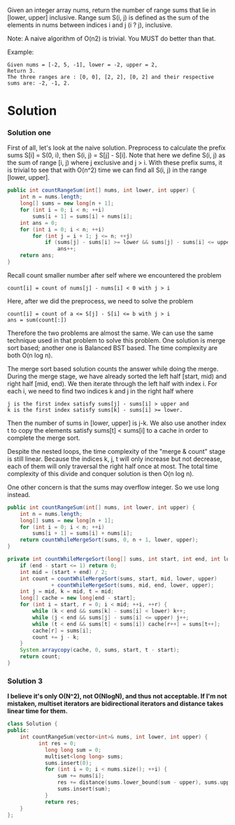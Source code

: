 Given an integer array nums, return the number of range sums that lie in [lower, upper] inclusive.
Range sum S(i, j) is defined as the sum of the elements in nums between indices i and j (i ? j), inclusive.

Note:
A naive algorithm of O(n2) is trivial. You MUST do better than that.

Example:
```
Given nums = [-2, 5, -1], lower = -2, upper = 2,
Return 3.
The three ranges are : [0, 0], [2, 2], [0, 2] and their respective sums are: -2, -1, 2.
```

# Solution

### Solution one

First of all, let's look at the naive solution. Preprocess to calculate the prefix sums S[i] = S(0, i), then S(i, j) = S[j] - S[i]. Note that here we define S(i, j) as the sum of range [i, j) where j exclusive and j > i. With these prefix sums, it is trivial to see that with O(n^2) time we can find all S(i, j) in the range [lower, upper].

```java
public int countRangeSum(int[] nums, int lower, int upper) {
    int n = nums.length;
    long[] sums = new long[n + 1];
    for (int i = 0; i < n; ++i)
        sums[i + 1] = sums[i] + nums[i];
    int ans = 0;
    for (int i = 0; i < n; ++i)
        for (int j = i + 1; j <= n; ++j)
            if (sums[j] - sums[i] >= lower && sums[j] - sums[i] <= upper)
                ans++;
    return ans;
}
```

Recall count smaller number after self where we encountered the problem

```
count[i] = count of nums[j] - nums[i] < 0 with j > i
```

Here, after we did the preprocess, we need to solve the problem

```
count[i] = count of a <= S[j] - S[i] <= b with j > i
ans = sum(count[:])
```

Therefore the two problems are almost the same. We can use the same technique used in that problem to solve this problem. One solution is merge sort based; another one is Balanced BST based. The time complexity are both O(n log n).

The merge sort based solution counts the answer while doing the merge. During the merge stage, we have already sorted the left half [start, mid) and right half [mid, end). We then iterate through the left half with index i. For each i, we need to find two indices k and j in the right half where

```
j is the first index satisfy sums[j] - sums[i] > upper and
k is the first index satisfy sums[k] - sums[i] >= lower.
```

Then the number of sums in [lower, upper] is j-k. We also use another index t to copy the elements satisfy sums[t] < sums[i] to a cache in order to complete the merge sort.

Despite the nested loops, the time complexity of the "merge & count" stage is still linear. Because the indices k, j, t will only increase but not decrease, each of them will only traversal the right half once at most. The total time complexity of this divide and conquer solution is then O(n log n).

One other concern is that the sums may overflow integer. So we use long instead.

```java
public int countRangeSum(int[] nums, int lower, int upper) {
    int n = nums.length;
    long[] sums = new long[n + 1];
    for (int i = 0; i < n; ++i)
        sums[i + 1] = sums[i] + nums[i];
    return countWhileMergeSort(sums, 0, n + 1, lower, upper);
}

private int countWhileMergeSort(long[] sums, int start, int end, int lower, int upper) {
    if (end - start <= 1) return 0;
    int mid = (start + end) / 2;
    int count = countWhileMergeSort(sums, start, mid, lower, upper) 
              + countWhileMergeSort(sums, mid, end, lower, upper);
    int j = mid, k = mid, t = mid;
    long[] cache = new long[end - start];
    for (int i = start, r = 0; i < mid; ++i, ++r) {
        while (k < end && sums[k] - sums[i] < lower) k++;
        while (j < end && sums[j] - sums[i] <= upper) j++;
        while (t < end && sums[t] < sums[i]) cache[r++] = sums[t++];
        cache[r] = sums[i];
        count += j - k;
    }
    System.arraycopy(cache, 0, sums, start, t - start);
    return count;
}
```

### Solution 3

__I believe it's only O(N^2), not O(NlogN), and thus not acceptable. If I'm not mistaken, multiset iterators are bidirectional iterators and distance takes linear time for them.__

```cpp
class Solution {
public:
    int countRangeSum(vector<int>& nums, int lower, int upper) {
          int res = 0;
            long long sum = 0;
            multiset<long long> sums;
            sums.insert(0);
            for (int i = 0; i < nums.size(); ++i) {
                sum += nums[i];
                res += distance(sums.lower_bound(sum - upper), sums.upper_bound(sum - lower));
                sums.insert(sum);
            }
            return res;
    }
};
```
